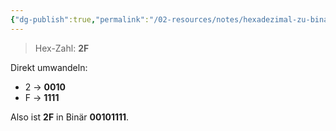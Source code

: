 ```yaml
---
{"dg-publish":true,"permalink":"/02-resources/notes/hexadezimal-zu-binaer/","tags":["mathe/binärzahlen","mathe/hexadezimal"],"noteIcon":"","updated":"2025-07-12T13:31:41.297+02:00"}
---
```


>Hex-Zahl: **2F**

Direkt umwandeln:

- 2 → **0010**
- F → **1111**

Also ist **2F** in Binär **00101111**.